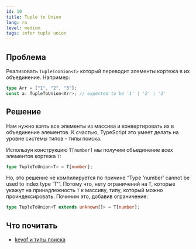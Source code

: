 ```yaml
---
id: 10
title: Tuple to Union
lang: ru
level: medium
tags: infer tuple union
---
```


## Проблема

Реализовать `TupleToUnion<T>` который переводит элементы кортежа в их
объединение. Например:

```typescript
type Arr = ["1", "2", "3"];
const a: TupleToUnion<Arr>; // expected to be '1' | '2' | '3'
```

## Решение

Нам нужно взять все элементы из массива и конвертировать их в объединение
элементов. К счастью, TypeScript это умеет делать на уровне системы типов - типы
поиска.

Используя конструкцию `T[number]` мы получим объединение всех элементов кортежа
`T`:

```typescript
type TupleToUnion<T> = T[number];
```

Но, это решение не компилируется по причине “Type ‘number’ cannot be used to
index type ‘T’“. Потому что, нету ограничений на `T`, которые укажут на
принадлежность `T` к массиву, типу, который можно проиндексировать. Починим это,
добавив ограничение:

```typescript
type TupleToUnion<T extends unknown[]> = T[number];
```

## Что почитать

- [keyof и типы поиска](https://www.typescriptlang.org/docs/handbook/release-notes/typescript-2-1.html#keyof-and-lookup-types)
